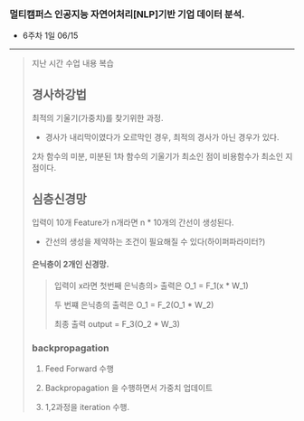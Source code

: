 ### 멀티캠퍼스 인공지능 자연어처리[NLP]기반 기업 데이터 분석.
- 6주차 1일 06/15
---
> 지난 시간 수업 내용 복습
>
> ## 경사하강법
> 최적의 기울기(가중치)를 찾기위한 과정.
> - 경사가 내리막이였다가 오르막인 경우, 최적의 경사가 아닌 경우가 있다.
> 
> 2차 함수의 미분, 미분된 1차 함수의 기울기가 최소인 점이 비용함수가 최소인 지점이다.
> 
> ## 심층신경망
> 입력이 10개 Feature가 n개라면 n * 10개의 간선이 생성된다.
> - 간선의 생성을 제약하는 조건이 필요해질 수 있다(하이퍼파라미터?)
> 
> #### 은닉층이 2개인 신경망. 
>
>> 입력이 x라면 첫번째 은닉층의> 출력은 O_1 = F_1(x * W_1)
>> 
>> 두 번쨰 은닉층의 출력은 O_1 = F_2(O_1 * W_2)
>>
>> 최종 출력 output = F_3(O_2 * W_3)
>
> ### backpropagation
> 1. Feed Forward 수행
> 
> 2. Backpropagation 을 수행하면서 가중치 업데이트
> 
> 3. 1,2과정을 iteration 수행.
> 
